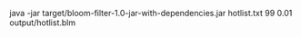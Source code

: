 java -jar target/bloom-filter-1.0-jar-with-dependencies.jar hotlist.txt 99 0.01 output/hotlist.blm



